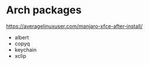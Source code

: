 # Arch packages

https://averagelinuxuser.com/manjaro-xfce-after-install/

- albert
- copyq
- keychain
- xclip
